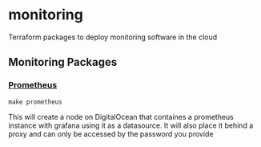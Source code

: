# monitoring
Terraform packages to deploy monitoring software in the cloud


## Monitoring Packages

### [Prometheus](prometheus.io)

`make prometheus`

This will create a node on DigitalOcean that containes a prometheus instance with grafana using it as a datasource.
It will also place it behind a proxy and can only be accessed by the password you provide
